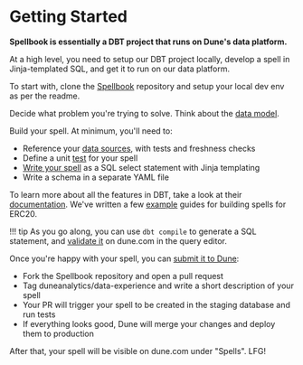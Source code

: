 # Getting Started

**Spellbook is essentially a DBT project that runs on Dune's data platform.**

At a high level, you need to setup our DBT project locally, develop a spell in Jinja-templated SQL, and get it to run on our data platform.

To start with, clone the [Spellbook](https://github.com/duneanalytics/spellbook) repository and setup your local dev env as per the readme.

Decide what problem you're trying to solve. Think about the [data model](reference/data-modelling.md).

Build your spell. At minimum, you'll need to:

- Reference your [data sources](reference/data-sources.md), with tests and freshness checks
- Define a unit [test](reference/testing.md) for your spell
- [Write your spell](reference/spell-sql/) as a SQL select statement with Jinja templating
- Write a schema in a separate YAML file

To learn more about all the features in DBT, take a look at their [documentation](https://docs.getdbt.com/docs/introduction). We've written a few [example](examples) guides for building spells for ERC20.

!!! tip
    As you go along, you can use `dbt compile` to generate a SQL statement, and [validate it](reference/validation.md) on dune.com in the query editor.

Once you're happy with your spell, you can [submit it to Dune](reference/submissions.md):

- Fork the Spellbook repository and open a pull request
- Tag duneanalytics/data-experience and write a short description of your spell
- Your PR will trigger your spell to be created in the staging database and run tests
- If everything looks good, Dune will merge your changes and deploy them to production

After that, your spell will be visible on dune.com under "Spells". LFG!
